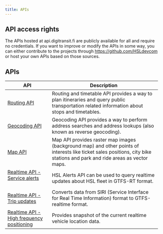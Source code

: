 ```yaml
---
title: APIs
---
```


## API access rights

The APIs hosted at api.digitransit.fi are publicly available for all and require no credentials. If you want to improve or modify the APIs in some way, you can either contribute to the projects through https://github.com/HSLdevcom or host your own APIs based on those sources.

## APIs
| API                                                                             | Description                     |
|---------------------------------------------------------------------------------|---------------------------------|
| [Routing API](./1-routing-api/)                                                 | Routing and timetable API provides a way to plan itineraries and query public transportation related information about stops and timetables.
| [Geocoding API](./2-geocoding-api/)                                             | Geocoding API provides a way to perform address searches and address lookups (also known as reverse geocoding).
| [Map API](./3-map-api/)                                                         | Map API provides raster map images (background map) and other points of interests like ticket sales positions, city bike stations and park and ride areas as vector maps.
| [Realtime API - Service alerts](./4-realtime-api/service-alerts)                | HSL Alerts API can be used to query realtime updates about HSL fleet in GTFS-RT format. 
| [Realtime API - Trip updates](./4-realtime-api/trip-updates)                    | Converts data from SIRI (Service Interface for Real Time Information) format to GTFS-realtime format.
| [Realtime API - High frequency positioning](./4-realtime-api/vehicle-positions) | Provides snapshot of the current realtime vehicle location data.
